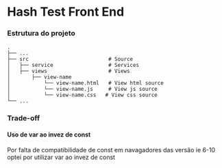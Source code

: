 # Hash Test Front End




### Estrutura do projeto
    .
    ├── ...
    ├── src                          # Source
    │   ├── service                  # Services    
    │   ├── views                    # Views
    │       ├── view-name          
    │           └── view-name.html   # View html source
    │           └── view-name.js     # View js source
    │           └── view-name.css   # View css source
    └── ...


### Trade-off

#### Uso de var ao invez de const
Por falta de compatibilidade de const em navagadores das versão ie 6-10 optei por utilizar var ao invez de const